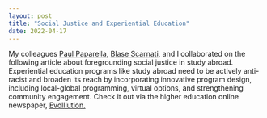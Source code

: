 ```yaml
---
layout: post
title: "Social Justice and Experiential Education"
date: 2022-04-17
---
```


My colleagues [Paul Paparella](https://www.linkedin.com/in/paul-paparella-154a008/), [Blase Scarnati](https://www.linkedin.com/in/blasescarnati/), and I collaborated on the following article about foregrounding social justice in study abroad. Experiential education programs like study abroad need to be actively anti-racist and broaden its reach by incorporating innovative program design, including local-global programming, virtual options, and strengthening community engagement. Check it out via the higher education online newspaper, [Evolllution.](https://evolllution.com/revenue-streams/global_learning/study-abroad-has-never-lived-up-to-its-own-social-justice-aspirations/)
